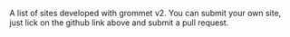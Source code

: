 A list of sites developed with grommet v2. You can submit your own site, just lick on the github link above and submit a pull request.


<grid columns='medium' gap='small'>
  <card 
    image='/static/img/grommet-dashboard.jpg'
    title='grommet dashboard'
    authorName='Atanas Stoyanov'
    github='https://github.com/atanasster/grommet-dashboard'
    authorLink='https://github.com/atanasster'
    path='https://grommet-dashboard.herokuapp.com/'
    excerpt='React nextjs grommet 2 dashboard template with sample pages, charts, forms etc.'
  />  
  <card
    image='/static/img/grommet-site.jpg'
    title='grommet site'
    authorName='Grommet'
    github='https://github.com/grommet/grommet-site'
    authorLink='https://github.com/grommet'
    path='https://v2.grommet.io'
    excerpt='Site for Grommet v2.'
  />
  <card
    image='/static/img/hyperparameters.jpg'
    title='tensorflowjs hyperparameters'
    authorName='Martin Stoyanov'
    github='https://github.com/martin-stoyanov/hyperparameters-site'
    authorLink='https://github.com/martin-stoyanov'
    path='https://hyperjs.herokuapp.com'
    excerpt='Home of the hyperparameters.js library for tensorflow.js.'
  />
  <card
    image='/static/img/crypto-grommet.jpg'
    title='crypto-grommet'
    authorName='Atanas Stoyanov'
    github='https://github.com/atanasster/crypto-grommet'
    authorLink='https://github.com/atanasster'
    path='https://crypto-grommet.herokuapp.com'
    excerpt='Crypto and equities app built with react, redux, nodejs, express, passport, nextjs, graphql, apollo.'
  />  
  <card
    image='/static/img/grommet-nextjs.jpg'
    title='nextjs grommet site'
    authorName='Atanas Stoyanov'
    github='https://github.com/atanasster/grommet-nextjs'
    authorLink='https://github.com/atanasster'
    path='https://grommet-nextjs.herokuapp.com'
    excerpt='Site for grommet v2 and grommet-controls built with next.js.'
  />  
  <card
    image='/static/img/gatsby-blog.jpg'
    title='gatsby starter blog grommet'
    authorName='Ivan Ganev'
    github='https://github.com/ganevru/gatsby-starter-blog-grommet'
    authorLink='https://github.com/Ganevru'
    path='https://ganevru.github.io/gatsby-starter-blog-grommet/'
    excerpt='GatsbyJS v2 starter for creating a blog. Based on Grommet v2 UI.'
  />  
  <card
    image='/static/img/horizontal-working.jpg'
    title='horizontal working'
    authorName='Martin Stoyanov'
    github='https://github.com/martin-stoyanov/horizontalworking'
    authorLink='https://github.com/martin-stoyanov'
    path='https://horizontalworking.herokuapp.com'
    excerpt='Horizontal working sample grommet v2 + next.js.'
  />
  <card
    image='/static/img/gatsby-marvel.jpg'
    title='marvel API'
    authorName='Orestis Ioannou'
    github='https://github.com/oorestisime/gatsby-source-marvel/tree/master/example'
    authorLink='https://github.com/oorestisime'
    path='https://gatsby-source-marvel.netlify.com'
    excerpt='Gatsby Marvel example site.'
  />
  <card
    image='/static/img/orestis-blog.jpg'
    title='Personal blog'
    authorName='Orestis Ioannou'
    github='https://github.com/oorestisime/oioannou'
    authorLink='https://github.com/oorestisime'
    path='https://oioannou.com'
    excerpt='Gatsby personal blog site.'
  />
  <card
    image='/static/img/grommet-layout.jpg'
    title='Grommet layout interactive demo'
    authorName='Sean Powell'
    github='https://github.com/Fatslug/grommet-layout-demo'
    authorLink='https://github.com/Fatslug'
    path='https://mighty-castle-63479.herokuapp.com'
    excerpt='Grommet Box layout demo.'
  />
  <card
    image='/static/img/theme-builder.jpg'
    title='Grommet theme builder'
    authorName='Orestis Ioannou'
    github='https://github.com/oorestisime/grommet-theme-builder'
    authorLink='https://github.com/oorestisime'
    path='https://grommet-theme-builder.netlify.com'
    excerpt='Grommet theme builder sample.'
  />
  <card
    image='/static/img/like-me-or-not.jpg'
    title="Let's create the next big thing"
    authorName='Nurlan Nurmanov'
    path='https://likemeornot.io'
    excerpt='Get exclusive deals by reviewing and promoting world changing startups.'
  />
  <card
    image='/static/img/hpe-design.jpg'
    title='hpe.design'
    authorName='HPE Design'
    authorLink='https://github.com/hpe-design'
    path='https://hpe.design'
    excerpt='You might be suprised to learn that hpe* makes apps, let alone has a bunch of folks that are trying to change how the enterprise is experienced.'
  />
</grid>
